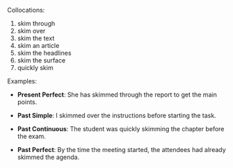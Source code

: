 Collocations:

1. skim through
2. skim over
3. skim the text
4. skim an article
5. skim the headlines
6. skim the surface
7. quickly skim

Examples:

- **Present Perfect**: She has skimmed through the report to get the main points.

- **Past Simple**: I skimmed over the instructions before starting the task.

- **Past Continuous**: The student was quickly skimming the chapter before the exam.

- **Past Perfect**: By the time the meeting started, the attendees had already skimmed the agenda.